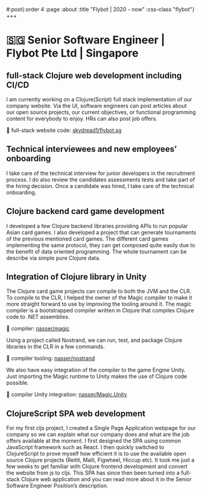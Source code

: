 #:post{:order 4
       :page :about
       :title "Flybot | 2020 - now"
       :css-class "flybot"}
+++
# 🇸🇬 Senior Software Engineer | Flybot Pte Ltd | Singapore

## full-stack Clojure web development including CI/CD

I am currently working on a Clojure(Script) full stack implementation of our company website. Via the UI, software engineers can post articles about our open source projects, our current objectives, or functional programming content for everybody to enjoy. HRs can also post job offers.

🔗 full-stack website code: [skydread1/flybot.sg](https://github.com/skydread1/flybot.sg)

## Technical interviewees and new employees’ onboarding

I take care of the technical interview for junior developers in the recruitment process. I do also review the candidates assessments tests and take part of the hiring decision. Once a candidate was hired, I take care of the technical onboarding.

## Clojure backend card game development

I developed a few Clojure backend libraries providing APIs to run popular Asian card games. I also developed a project that can generate tournaments of the previous mentioned card games. The different card games implementing the same protocol, they can get composed quite easily due to the benefit of data oriented programming. The whole tournament can be describe via simple pure Clojure data.

## Integration of Clojure library in Unity

The Clojure card game projects can compile to both the JVM and the CLR. To compile to the CLR, I helped the owner of the Magic compiler to make it more straight forward to use by improving the tooling around it. The magic compiler is a bootstrapped compiler written in Clojure that compiles Clojure code to .NET assemblies.

🔗 compiler: [nasser/magic](https://github.com/nasser/magic)

Using a project called Nostrand, we can run, test, and package Clojure libraries in the CLR in a few commands.

🔗 compiler tooling: [nasser/nostrand](https://github.com/nasser/nostrand)

We also have easy integration of the compiler to the game Engine Unity. Just importing the Magic runtime to Unity makes the use of Clojure code possible.

🔗 compiler Unity integration: [nasser/Magic.Unity](https://github.com/nasser/Magic.Unity)

## ClojureScript SPA web development

For my first cljs project, I created a Single Page Application webpage for our company so we can explain what our company does and what are the job offers available at the moment. I first designed the SPA using common JavaScript framework such as React. I then quickly switched to ClojureScript to prove myself how efficient it is to use the available open source Clojure projects (Reitit, Malli, Figwheel, Hiccup etc). It took me just a few weeks to get familiar with Clojure frontend development and convert the website from js to cljs.
This SPA has since then been turned into a full-stack Clojure web application and you can read more about it in the Senior Software Engineer Position’s description.
